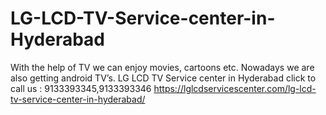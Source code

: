 # LG-LCD-TV-Service-center-in-Hyderabad
With the help of TV we can enjoy movies, cartoons etc. Nowadays we are also getting android TV’s. LG LCD TV Service center in Hyderabad click to call us : 9133393345,9133393346   https://lglcdservicescenter.com/lg-lcd-tv-service-center-in-hyderabad/
